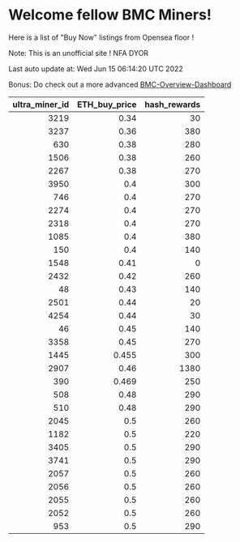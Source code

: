 # Welcome fellow BMC Miners!
Here is a list of "Buy Now" listings from Opensea floor !

Note: This is an unofficial site ! NFA DYOR

Last auto update at: Wed Jun 15 06:14:20 UTC 2022

Bonus: Do check out a more advanced [BMC-Overview-Dashboard](https://dune.com/defifunk/BMC-Overview-Dashboard)


|   ultra_miner_id |   ETH_buy_price |   hash_rewards |
|-----------------:|----------------:|---------------:|
|             3219 |           0.34  |             30 |
|             3237 |           0.36  |            380 |
|              630 |           0.38  |            280 |
|             1506 |           0.38  |            260 |
|             2267 |           0.38  |            270 |
|             3950 |           0.4   |            300 |
|              746 |           0.4   |            270 |
|             2274 |           0.4   |            270 |
|             2318 |           0.4   |            270 |
|             1085 |           0.4   |            380 |
|              150 |           0.4   |            140 |
|             1548 |           0.41  |              0 |
|             2432 |           0.42  |            260 |
|               48 |           0.43  |            140 |
|             2501 |           0.44  |             20 |
|             4254 |           0.44  |             30 |
|               46 |           0.45  |            140 |
|             3358 |           0.45  |            270 |
|             1445 |           0.455 |            300 |
|             2907 |           0.46  |           1380 |
|              390 |           0.469 |            250 |
|              508 |           0.48  |            290 |
|              510 |           0.48  |            290 |
|             2045 |           0.5   |            260 |
|             1182 |           0.5   |            220 |
|             3405 |           0.5   |            290 |
|             3741 |           0.5   |            290 |
|             2057 |           0.5   |            260 |
|             2056 |           0.5   |            260 |
|             2055 |           0.5   |            260 |
|             2052 |           0.5   |            260 |
|              953 |           0.5   |            290 |